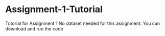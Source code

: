 # Assignment-1-Tutorial
Tutorial for Assignment 1
No dataset needed for this assignment. 
You can download and run the code
